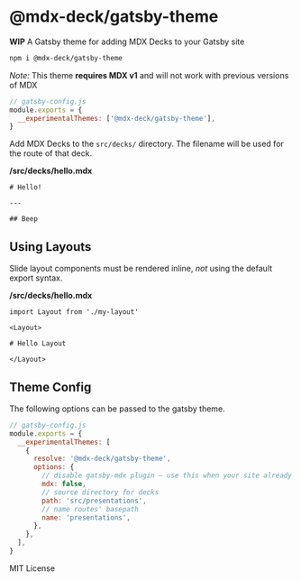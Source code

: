 # @mdx-deck/gatsby-theme

**WIP** A Gatsby theme for adding MDX Decks to your Gatsby site

```sh
npm i @mdx-deck/gatsby-theme
```

_Note:_ This theme **requires MDX v1** and will not work with previous versions of MDX

```js
// gatsby-config.js
module.exports = {
  __experimentalThemes: ['@mdx-deck/gatsby-theme'],
}
```

Add MDX Decks to the `src/decks/` directory. The filename will be used for the route of that deck.

**/src/decks/hello.mdx**

```mdx
# Hello!

---

## Beep
```

## Using Layouts

Slide layout components must be rendered inline, _not_ using the default export syntax.

**/src/decks/hello.mdx**

```mdx
import Layout from './my-layout'

<Layout>

# Hello Layout

</Layout>
```

## Theme Config

The following options can be passed to the gatsby theme.

```js
// gatsby-config.js
module.exports = {
  __experimentalThemes: [
    {
      resolve: '@mdx-deck/gatsby-theme',
      options: {
        // disable gatsby-mdx plugin – use this when your site already uses gatsby-mdx
        mdx: false,
        // source directory for decks
        path: 'src/presentations',
        // name routes' basepath
        name: 'presentations',
      },
    },
  ],
}
```

MIT License
